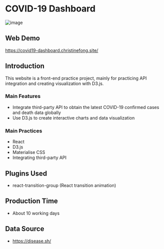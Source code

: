 # COVID-19 Dashboard

![image](https://github.com/penguinff/readme_pictures/blob/57a75a1d666a14028c8e5f64e33e97749e6234ad/covid-19-dashboard/dashboard.gif)

## Web Demo

https://covid19-dashboard.christinefong.site/

## Introduction

This website is a front-end practice project, mainly for practicing API integration and creating visualization with D3.js.

### Main Features

- Integrate third-party API to obtain the latest COVID-19 confirmed cases and death data globally
- Use D3.js to create interactive charts and data visualization

### Main Practices

- React
- D3.js
- Materialise CSS
- Integrating third-party API

## Plugins Used

- react-transition-group (React transition animation)

## Production Time

- About 10 working days

## Data Source

- <https://disease.sh/>
